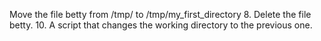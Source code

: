 Move the file betty from /tmp/ to /tmp/my_first_directory
8. Delete the file betty.
10. A script that changes the working directory to the previous one.
